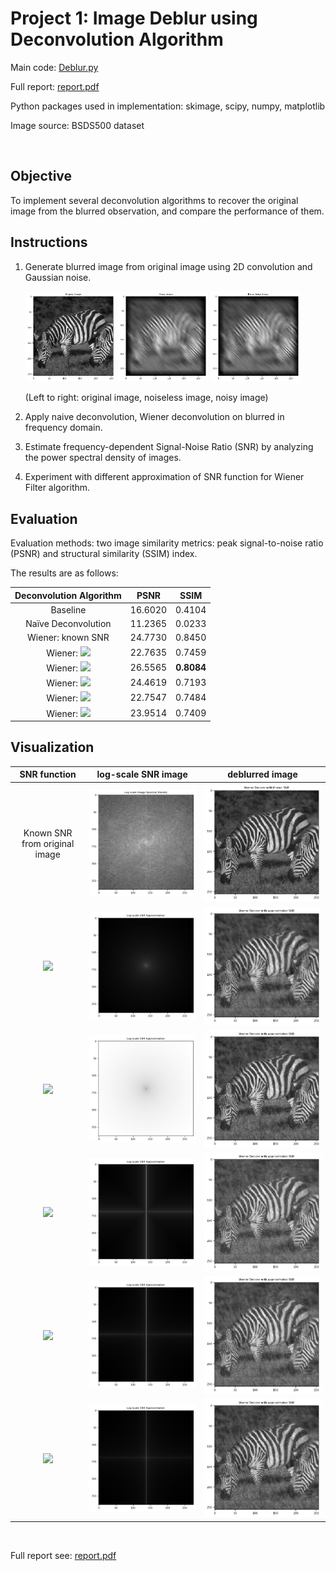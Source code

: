 # Project 1: Image Deblur using Deconvolution Algorithm

Main code: [Deblur.py](Deblur.py)

Full report: [report.pdf](HW1_report.pdf)

Python packages used in implementation: skimage, scipy, numpy, matplotlib

Image source: BSDS500 dataset

<br>

## Objective

To implement several deconvolution algorithms to recover the original image from the blurred observation, and compare the performance of them.

## Instructions

1. Generate blurred image from original image using 2D convolution and Gaussian noise.

	<img src="img/original_image.jpg" width="30%"> <img src="img/blurry_image.jpg" width="30%"> <img src="img/blurry_noisy_image.jpg" width="30%">

	(Left to right: original image, noiseless image, noisy image)

2. Apply naive deconvolution, Wiener deconvolution on blurred in frequency domain.

3. Estimate frequency-dependent Signal-Noise Ratio (SNR) by analyzing the power spectral density of images.

4. Experiment with different approximation of SNR function for Wiener Filter algorithm.

## Evaluation

Evaluation methods: two image similarity metrics: peak signal-to-noise ratio (PSNR) and structural similarity (SSIM) index.

The results are as follows:

| Deconvolution Algorithm | PSNR | SSIM |
|:-----------------------:|:----:|:----:|
|Baseline|16.6020|0.4104|
|Naïve Deconvolution|11.2365|0.0233|
|Wiener: known SNR|24.7730|0.8450|
|Wiener: <img src="https://render.githubusercontent.com/render/math?math=1/(\omega_1^2%2b\omega_2^2)">|22.7635|0.7459|
|Wiener: <img src="https://render.githubusercontent.com/render/math?math=\omega_1^2%2b\omega_2^2">|26.5565|**0.8084**|
|Wiener: <img src="https://render.githubusercontent.com/render/math?math=\max\left\{1/\omega_1,1/\omega_2\right\}">|24.4619|0.7193|
|Wiener: <img src="https://render.githubusercontent.com/render/math?math=\omega_1^{-0.6}%2b\omega_2^{-0.6}">|22.7547|0.7484|
|Wiener: <img src="https://render.githubusercontent.com/render/math?math=\omega_1^{-0.6}*\omega_2^{-0.6}">|23.9514|0.7409|

## Visualization

| SNR function | log-scale SNR image | deblurred image |
|:------------:|:-------------------:|:---------------:|
| Known SNR from original image | <img src="img/image_power.jpg"> | <img src="img/wiener_exact.jpg"> |
| <img src="https://render.githubusercontent.com/render/math?math=\LARGE\frac{1}{\omega%20_1^2%2b\omega%20_2^2}"> | <img src="img/SNR1.jpg"> | <img src="img/wiener_approx1.jpg"> |
| <img src="https://render.githubusercontent.com/render/math?math=\LARGE\omega%20_1^2%2b\omega%20_2^2"> | <img src="img/SNR2.jpg"> | <img src="img/wiener_approx2.jpg"> |
| <img src="https://render.githubusercontent.com/render/math?math=\LARGE\max\left\{\frac{1}{\omega%20_1},%20\frac{1}{\omega%20_2}\right\}"> | <img src="img/SNR3.jpg"> | <img src="img/wiener_approx3.jpg"> |
| <img src="https://render.githubusercontent.com/render/math?math=\LARGE\omega%20_1^{-0.6}%2b\omega%20_2^{-0.6}"> | <img src="img/SNR4.jpg"> | <img src="img/wiener_approx4.jpg"> |
| <img src="https://render.githubusercontent.com/render/math?math=\LARGE\omega%20_1^{-0.6}*\omega%20_2^{-0.6}"> | <img src="img/SNR5.jpg"> | <img src="img/wiener_approx5.jpg"> |

<br>

Full report see: [report.pdf](HW1_report.pdf)
